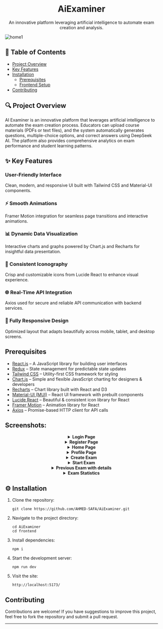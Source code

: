 <div align="center">
<h1>AiExaminer</h1>  
<p>An innovative platform leveraging artificial intelligence to automate exam creation and analysis.</p>
</div> 

![home1](https://github.com/user-attachments/assets/7a3776e6-bf69-4489-aa89-a06c8066d554)

## 📑 Table of Contents
- [Project Overview](#project-overview)
- [Key Features](#key-features)
- [Installation](#installation)
  - [Prerequisites](#prerequisites)
  - [Frontend Setup](#frontend-setup)
- [Contributing](#contributing)

## 🔍 Project Overview
AI Examiner is an innovative platform that leverages artificial intelligence to automate the exam creation process. Educators can upload course materials (PDFs or text files), and the system automatically generates questions, multiple-choice options, and correct answers using DeepSeek AI. The platform also provides comprehensive analytics on exam performance and student learning patterns.

## ✨ Key Features

### User-Friendly Interface
Clean, modern, and responsive UI built with Tailwind CSS and Material-UI components.

### ⚡ Smooth Animations
Framer Motion integration for seamless page transitions and interactive animations.

### 📊 Dynamic Data Visualization
Interactive charts and graphs powered by Chart.js and Recharts for insightful data presentation.

### 🎨 Consistent Iconography
Crisp and customizable icons from Lucide React to enhance visual experience.

### 🌐 Real-Time API Integration
Axios used for secure and reliable API communication with backend services.

### 📱 Fully Responsive Design
Optimized layout that adapts beautifully across mobile, tablet, and desktop screens.


## Prerequisites

- [React.js](https://reactjs.org/) – A JavaScript library for building user interfaces
- [Redux](https://redux.js.org/) – State management for predictable state updates
- [Tailwind CSS](https://tailwindcss.com/) – Utility-first CSS framework for styling
- [Chart.js](https://www.chartjs.org/) – Simple and flexible JavaScript charting for designers & developers
- [Recharts](https://recharts.org/en-US/) – Chart library built with React and D3
- [Material-UI (MUI)](https://mui.com/) – React UI framework with prebuilt components
- [Lucide React](https://lucide.dev/) – Beautiful & consistent icon library for React
- [Framer Motion](https://www.framer.com/motion/) – Animation library for React
- [Axios](https://axios-http.com/) – Promise-based HTTP client for API calls

## Screenshots:

<div align="center">

<details>
<summary>
<strong>Login Page</strong> 
</summary>
<br>
  
![login](https://github.com/user-attachments/assets/a78f13a0-ecb9-4ccf-9ae3-8c11cd7ee42f)

</details>

<details>
<summary>
<strong>Register Page</strong> 
</summary>
<br>
  
![reg](https://github.com/user-attachments/assets/dc4c2292-59fc-42d7-a0f2-54670dd94a3b)

</details>

<details>
<summary>
<strong>Home Page</strong> 
</summary>
<br>

![home1](https://github.com/user-attachments/assets/6ce07c7b-90d1-4622-b4be-0672fc77a202)

</details>


<details>
<summary>
<strong>Profile Page</strong> 
</summary>
<br>
  
![profile](https://github.com/user-attachments/assets/1743a895-3b97-4985-96a3-20a3293f4692)

</details>


<details>
<summary>
<strong>Create Exam</strong> 
</summary>
<br>

![create_exam](https://github.com/user-attachments/assets/3f730b2d-0039-4c07-832d-27bf2117a0a6)

![create_exam2](https://github.com/user-attachments/assets/b3784c99-58fc-4d2b-825b-2fe2d4a938c1)

</details>

<details>
<summary>
<strong>Start Exam</strong> 
</summary>
<br>

![start1](https://github.com/user-attachments/assets/6aa71a1b-477c-4a47-b6b1-986ae409cdfe)

![start2](https://github.com/user-attachments/assets/be516012-4fbd-433e-841c-362fa56f57af)

</details>

<details>
<summary>
<strong>Previous Exam with details</strong> 
</summary>
<br>

![prev1](https://github.com/user-attachments/assets/e6fa15c4-6d73-4753-a171-ee3c6928b252)

![prev2](https://github.com/user-attachments/assets/9c215c5b-4853-445e-912e-7e20945caa5a)

<details>
<summary>
<strong>Generated Options/Answers pdf</strong> 
</summary>
<br>

![prev3](https://github.com/user-attachments/assets/4d4784e3-7ad5-4f9d-ac9d-e81e34607bf1)

</details>

</details>

<details>
<summary>
<strong>Exam Statistics</strong> 
</summary>
<br>

![stat3](https://github.com/user-attachments/assets/3e331158-729c-4675-bf86-338c17d8c43c)

<details>
<summary>
<strong>Specific exam detail statistics</strong> 
</summary>
<br>

![stat1](https://github.com/user-attachments/assets/b648736b-4d98-42db-8493-72b571bdde84)

![stat2](https://github.com/user-attachments/assets/12faee35-7ec1-47d9-92e5-f2800105dbac)

</details>
</details>

</div>


## ⚙️ Installation

1. Clone the repository:
   ```
   git clone https://github.com/AHMED-SAFA/AiExaminer.git
   ```

2. Navigate to the project directory: 
   ```
   cd AiExaminer
   cd frontend
   ```

3. Install dependencies: 
   ```
   npm i
   ```

4. Start the development server: 
   ```
   npm run dev
   ```

5. Visit the site:
   ```
   http://localhost:5173/
   ```

## Contributing

Contributions are welcome! If you have suggestions to improve this project, feel free to fork the repository and submit a pull request.

---

